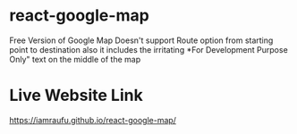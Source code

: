 # react-google-map
Free Version of Google Map Doesn't support Route option from starting point to destination also it includes the irritating *For Development Purpose Only" text on the middle of the map

# Live Website Link
https://iamraufu.github.io/react-google-map/

